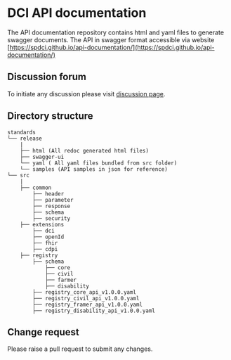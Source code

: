 # DCI API documentation

The API documentation repository contains html and yaml files to generate swagger documents. The API in swagger format accessible via website [https://spdci.github.io/api-documentation/](https://spdci.github.io/api-documentation/)

## Discussion forum 

To initiate any discussion please visit [discussion page](https://github.com/orgs/spdci/discussions).

## Directory structure 

    standards
    └── release
        |
        ├── html (All redoc generated html files)
        ├── swagger-ui
        └── yaml ( All yaml files bundled from src folder)
        └── samples (API samples in json for reference)
    └── src
        |
        ├── common
            ├── header
            ├── parameter
            ├── response
            ├── schema
            ├── security
        ├── extensions
            ├── dci
            ├── openId
            ├── fhir
            ├── cdpi
        ├── registry
            ├── schema
                ├── core
                ├── civil
                ├── farmer
                ├── disability
            ├── registry_core_api_v1.0.0.yaml
            ├── registry_civil_api_v1.0.0.yaml
            ├── registry_framer_api_v1.0.0.yaml
            ├── registry_disability_api_v1.0.0.yaml            

## Change request 

Please raise a pull request to submit any changes.
